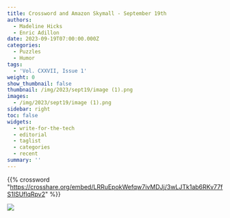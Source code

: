 ```yaml
---
title: Crossword and Amazon Skymall - September 19th
authors:
  - Madeline Hicks
  - Enric Adillon
date: 2023-09-19T07:00:00.000Z
categories:
  - Puzzles
  - Humor
tags:
  - 'Vol. CXXVII, Issue 1'
weight: 0
show_thumbnail: false
thumbnail: /img/2023/sept19/image (1).png
images:
  - /img/2023/sept19/image (1).png
sidebar: right
toc: false
widgets:
  - write-for-the-tech
  - editorial
  - taglist
  - categories
  - recent
summary: ''
---
```


{{% crossword "https://crosshare.org/embed/LRRuEpokWefqw7ivMDJj/3wLJTk1ab6RKv77fS1ISUflqRpv2" %}}

![](</img/2023/sept19/Screenshot 2023-10-04 at 6.35.23 PM.png>)
